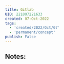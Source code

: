 ```yaml
---
title: Gitlab
UID: 221007221633
created: 07-Oct-2022
tags:
  - 'created/2022/Oct/07'
  - 'permanent/concept'
publish: False
---
```

## Notes:

